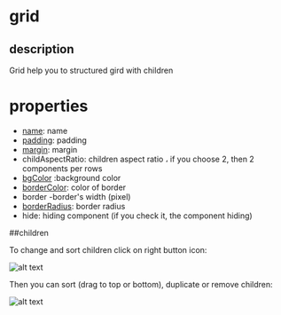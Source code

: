 # grid 


## description

Grid help you to structured gird with children

# properties

-  [name](/properties/name.md): name
- [padding](/properties/padding.md): padding
- [margin](/properties/margin.md): margin
- childAspectRatio:  children aspect ratio ،
  if you choose 2, then 2 components per rows
- [bgColor](/properties/color.md) :background color
- [borderColor](/properties/color.md): color of border
- border -border's width (pixel)
- [borderRadius](properties/borderRadius.md): border radius
- hide: hiding component (if you check it, the component hiding)

##children

To change and sort children click on right button icon:

![alt text](https://anubias.app/doc/assets/images/properties/grid.png)

Then you can sort (drag to top or bottom), duplicate or remove children:

![alt text](https://anubias.app/doc/assets/images/properties/children.png)
